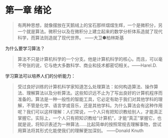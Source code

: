 # 第一章 绪论

> 有两种思想，就像摆放在天鹅绒上的宝石那样熠熠生辉，一个是微积分，另一个就是算法。微积分以及在微积分上建立起来的数学分析体系造就了现代科学，而算法则造就了现代世界。    ——大卫●柏林斯基



为什么要学习算法？ 

> 算法不只是计算机科学的一个分支。他是计算机科学的核心。而且，可以毫不夸张的说，它与绝大多数科学、商业和技术都密切相关。——Harel.D.



学习算法可以培养人们的分析能力：

> 受过良好训练的计算机科学家知道怎么处理算法：如何构造算法、操作算法、理解算法以及分析算法。这些知识远不止为了写出良好的计算机程序而准备的。算法是一种一般性的智能工具，它必定有助于我们对其他学科的理解，不管是化学、语言学或音乐，还是其他学科。为什么算法会有这种作用呢？我们可以这样理解：人们常说，一个人只有把知识教给别人，才能真正掌握它。实际上，一个人只有把知识教给“计算机“，才能“真正”掌握它，也就是说，将知识表述为一种算法......比起简单的按照常规去理解事物，尝试用算法将其形式化能使我们的理解更加深刻。  ——Donald Knuth



